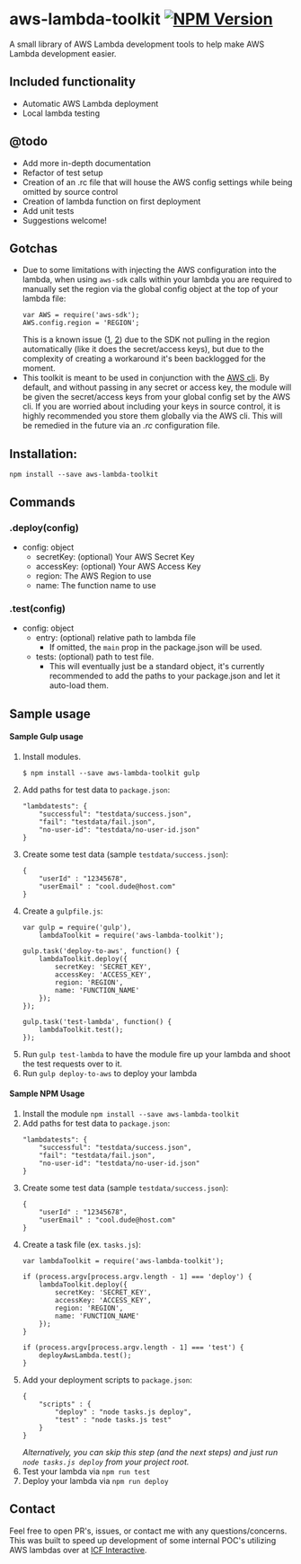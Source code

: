 # aws-lambda-toolkit [![NPM Version][npm-image]][npm-url]
A small library of AWS Lambda development tools to help make AWS Lambda development easier.

## Included functionality

- Automatic AWS Lambda deployment
- Local lambda testing

## @todo

- Add more in-depth documentation
- Refactor of test setup
- Creation of an .rc file that will house the AWS config settings while being omitted by source control
- Creation of lambda function on first deployment
- Add unit tests
- Suggestions welcome!

## Gotchas

- Due to some limitations with injecting the AWS configuration into the lambda, when using `aws-sdk` calls within your lambda you are required to manually set the region via the global config object at the top of your lambda file:
    ```
    var AWS = require('aws-sdk');
    AWS.config.region = 'REGION';
    ```
    This is a known issue ([1](https://github.com/Tim-B/grunt-aws-lambda/issues/18), [2](http://docs.aws.amazon.com/AWSJavaScriptSDK/guide/node-configuring.html#Setting_the_Region)) due to the SDK not pulling in the region automatically (like it does the secret/access keys), but due to the complexity of creating a workaround it's been backlogged for the moment.
- This toolkit is meant to be used in conjunction with the [AWS cli](https://aws.amazon.com/cli/). By default, and without passing in any secret or access key, the module will be given the secret/access keys from your global config set by the AWS cli. If you are worried about including your keys in source control, it is highly recommended you store them globally via the AWS cli. This will be remedied in the future via an _.rc_ configuration file.

## Installation:
```
npm install --save aws-lambda-toolkit
```

## Commands
### .deploy(config)

- config: object
    + secretKey: (optional) Your AWS Secret Key
    + accessKey: (optional) Your AWS Access Key
    + region: The AWS Region to use
    + name: The function name to use

### .test(config)

- config: object
    + entry: (optional) relative path to lambda file
        - If omitted, the `main` prop in the package.json will be used.
    + tests: (optional) path to test file.
        - This will eventually just be a standard object, it's currently recommended to add the paths to your package.json and let it auto-load them.

## Sample usage
#### Sample Gulp usage

1. Install modules.
    ```
    $ npm install --save aws-lambda-toolkit gulp
    ```
2. Add paths for test data to `package.json`:
    ```
    "lambdatests": {
        "successful": "testdata/success.json",
        "fail": "testdata/fail.json",
        "no-user-id": "testdata/no-user-id.json"
    }
    ```
3. Create some test data (sample `testdata/success.json`):
    ```
    {
        "userId" : "12345678",
        "userEmail" : "cool.dude@host.com"
    }
    ```
4. Create a `gulpfile.js`:
    ```
    var gulp = require('gulp'),
        lambdaToolkit = require('aws-lambda-toolkit');

    gulp.task('deploy-to-aws', function() {
        lambdaToolkit.deploy({
            secretKey: 'SECRET_KEY',
            accessKey: 'ACCESS_KEY',
            region: 'REGION',
            name: 'FUNCTION_NAME'
        });
    });

    gulp.task('test-lambda', function() {
        lambdaToolkit.test();
    });
    ```
5. Run `gulp test-lambda` to have the module fire up your lambda and shoot the test requests over to it.
6. Run `gulp deploy-to-aws` to deploy your lambda



#### Sample NPM Usage
1. Install the module `npm install --save aws-lambda-toolkit`
2. Add paths for test data to `package.json`:
    ```
    "lambdatests": {
        "successful": "testdata/success.json",
        "fail": "testdata/fail.json",
        "no-user-id": "testdata/no-user-id.json"
    }
    ```
3. Create some test data (sample `testdata/success.json`):
    ```
    {
        "userId" : "12345678",
        "userEmail" : "cool.dude@host.com"
    }
    ```
4. Create a task file (ex. `tasks.js`):
    ```
    var lambdaToolkit = require('aws-lambda-toolkit');

    if (process.argv[process.argv.length - 1] === 'deploy') {
        lambdaToolkit.deploy({
            secretKey: 'SECRET_KEY',
            accessKey: 'ACCESS_KEY',
            region: 'REGION',
            name: 'FUNCTION_NAME'
        });
    }

    if (process.argv[process.argv.length - 1] === 'test') {
        deployAwsLambda.test();
    }
    ```
5. Add your deployment scripts to `package.json`:
    ```
    {
        "scripts" : {
            "deploy" : "node tasks.js deploy",
            "test" : "node tasks.js test"
        }
    }
    ```
    _Alternatively, you can skip this step (and the next steps) and just run `node tasks.js deploy` from your project root._
6. Test your lambda via `npm run test`
7. Deploy your lambda via `npm run deploy`

## Contact
Feel free to open PR's, issues, or contact me with any questions/concerns. This was built to speed up development of some internal POC's utilizing AWS lambdas over at [ICF Interactive](http://icfi.com/interactive).


[npm-url]: https://www.npmjs.com/package/aws-lambda-toolkit
[npm-image]: https://img.shields.io/npm/v/aws-lambda-toolkit.svg?style=flat-square
